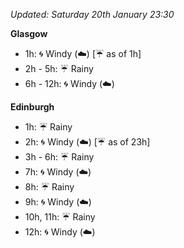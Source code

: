 *Updated: Saturday 20th January 23:30*

**Glasgow**

* 1h: :cyclone: Windy (:cloud:) [:umbrella: as of 1h]
* 2h - 5h: :umbrella: Rainy
* 6h - 12h: :cyclone: Windy (:cloud:)

**Edinburgh**

* 1h: :umbrella: Rainy
* 2h: :cyclone: Windy (:cloud:) [:umbrella: as of 23h]
* 3h - 6h: :umbrella: Rainy
* 7h: :cyclone: Windy (:cloud:)
* 8h: :umbrella: Rainy
* 9h: :cyclone: Windy (:cloud:)
* 10h, 11h: :umbrella: Rainy
* 12h: :cyclone: Windy (:cloud:)
